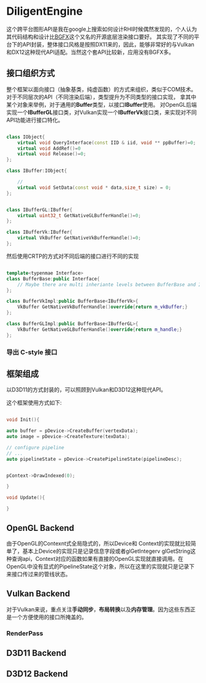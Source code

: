 # DiligentEngine

这个跨平台图形API是我在google上搜索如何设计RHI时候偶然发现的，个人认为其代码结构和设计比[BGFX](https://github.com/bkaradzic/bgfx)这个又名的开源底层渲染接口要好。
其实现了不同的平台下的API封装，整体接口风格是按照DX11来的，因此，能够非常好的与Vulkan和DX12这种现代API适配。当然这个套API比较新，应用没有BGFX多。

## 接口组织方式

整个框架以面向接口（抽象基类，纯虚函数）的方式来组织，类似于COM技术。对于不同层次的API（不同渲染后端），类型提升为不同类型的接口实现，
拿其中某个对象来举例，对于通用的**Buffer**类型，以接口**IBuffer**使用。
对OpenGL后端实现一个**IBufferGL**接口类，对Vulkan实现一个**IBufferVk**接口类，来实现对不同API功能进行接口特化。

```cpp

class IObject{
    virtual void QueryInterface(const IID & iid, void ** ppBuffer)=0;
    virtual void AddRef()=0
    virtual void Release()=0;
};

class IBuffer:IObject{

    //
    virtual void SetData(const void * data,size_t size) = 0;
};


class IBufferGL:IBuffer{
    virtual uint32_t GetNativeGLBufferHandle()=0;
};

class IBufferVk:IBuffer{
    virtual VkBuffer GetNativeVkBufferHandle()=0;
};

```

然后使用CRTP的方式对不同后端的接口进行不同的实现

```cpp

template<typenmae Interface>
class BufferBase:public Interface{
    // Maybe there are multi inheriante levels between BufferBase and Interface
};

class BufferVkImpl:public BufferBase<IBufferVk>{
    VkBuffer GetNativeVkBufferHandle()override{return m_vkBuffer;}
};

class BufferGLImpl:public BufferBase<IBufferGL>{
    VkBuffer GetNativeGLBufferHandle()override{return m_handle;}
};

```

### 导出 C-style 接口

## 框架组成

以D3D11的方式封装的，可以照顾到Vulkan和D3D12这种现代API。

这个框架使用方式如下:

```cpp

void Init(){

auto buffer = pDevice->CreateBuffer(vertexData);
auto image = pDevice->CreateTexture(texData);

// configure pipeline
// ...
auto pipelineState = pDevice->CreatePipelineState(pipelineDesc);


pContext->DrawIndexed(0);

}

void Update(){

}
```

## OpenGL Backend

由于OpenGL的Contexnt式全局隐式的，所以Device和 Context的实现就比较简单了，基本上Device的实现只是记录信息字段或者glGetIntegerv glGetString这种查询api，Context对应的函数如果有直接的OpenGL实现就直接调用。在OpenGL中没有显式的PipelineState这个对象，所以在这里的实现就只是记录下来接口传过来的管线状态。

## Vulkan Backend

对于Vulkan来说，重点关注**手动同步**，**布局转换**以及**内存管理**。因为这些东西正是一个方便使用的接口所掩盖的。

### RenderPass


## D3D11 Backend


## D3D12 Backend